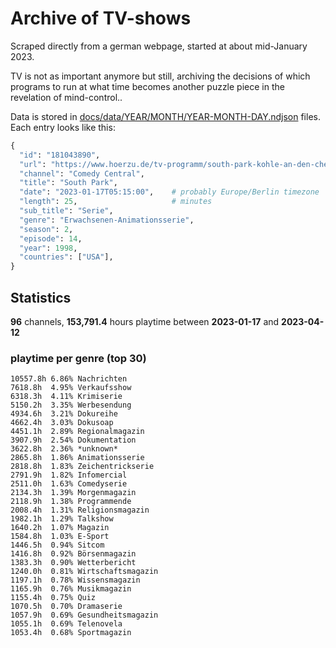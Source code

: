 # Archive of TV-shows

Scraped directly from a german webpage, started at about mid-January 2023.

TV is not as important anymore but still, archiving the decisions of which programs to run at what time
becomes another puzzle piece in the revelation of mind-control.. 

Data is stored in [docs/data/YEAR/MONTH/YEAR-MONTH-DAY.ndjson](docs/data/) files. 
Each entry looks like this:

```python
{
  "id": "181043890", 
  "url": "https://www.hoerzu.de/tv-programm/south-park-kohle-an-den-chefkoch/bid_181043890/", 
  "channel": "Comedy Central", 
  "title": "South Park", 
  "date": "2023-01-17T05:15:00",    # probably Europe/Berlin timezone 
  "length": 25,                     # minutes 
  "sub_title": "Serie", 
  "genre": "Erwachsenen-Animationsserie", 
  "season": 2, 
  "episode": 14, 
  "year": 1998, 
  "countries": ["USA"],
}
```

## Statistics

**96** channels, **153,791.4** hours playtime between **2023-01-17** and **2023-04-12**


### playtime per genre (top 30)

    10557.8h 6.86% Nachrichten
    7618.8h  4.95% Verkaufsshow
    6318.3h  4.11% Krimiserie
    5150.2h  3.35% Werbesendung
    4934.6h  3.21% Dokureihe
    4662.4h  3.03% Dokusoap
    4451.1h  2.89% Regionalmagazin
    3907.9h  2.54% Dokumentation
    3622.8h  2.36% *unknown*
    2865.8h  1.86% Animationsserie
    2818.8h  1.83% Zeichentrickserie
    2791.9h  1.82% Infomercial
    2511.0h  1.63% Comedyserie
    2134.3h  1.39% Morgenmagazin
    2118.9h  1.38% Programmende
    2008.4h  1.31% Religionsmagazin
    1982.1h  1.29% Talkshow
    1640.2h  1.07% Magazin
    1584.8h  1.03% E-Sport
    1446.5h  0.94% Sitcom
    1416.8h  0.92% Börsenmagazin
    1383.3h  0.90% Wetterbericht
    1240.0h  0.81% Wirtschaftsmagazin
    1197.1h  0.78% Wissensmagazin
    1165.9h  0.76% Musikmagazin
    1155.4h  0.75% Quiz
    1070.5h  0.70% Dramaserie
    1057.9h  0.69% Gesundheitsmagazin
    1055.1h  0.69% Telenovela
    1053.4h  0.68% Sportmagazin
